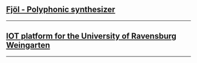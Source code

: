 

## [Fjöl - Polyphonic synthesizer](https://github.com/hallmar/Eurorack-Modules/tree/master/Fj%C3%B6l)
***
## [IOT platform for the University of Ravensburg Weingarten](https://github.com/hallmar/IOT-Platform)
***
